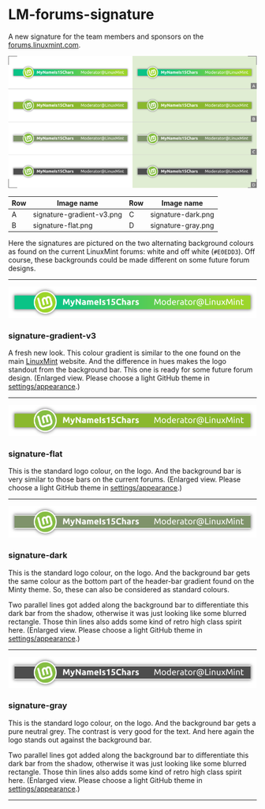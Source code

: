 # LM-forums-signature

A new signature for the team members and sponsors on the [forums.linuxmint.com](https://forums.linuxmint.com).  

![preview](preview.png)


| Row  | Image name | Row  | Image name |
| ------------- | ------------- | ------------- | ------------- |
| A  | signature-gradient-v3.png  | C  | signature-dark.png             |
| B  | signature-flat.png               | D  | signature-gray.png             |

Here the signatures are pictured on the two alternating background colours as found on the current LinuxMint forums: white and off white (`#E0EDD3`). Off course, these backgrounds could be made different on some future forum designs.

------

![](signature-gradient-v3-2X.png)
### signature-gradient-v3
A fresh new look. This colour gradient is similar to the one found on the main [LinuxMint](https://linuxmint.com/) website. And the difference in hues makes the logo standout from the background bar. This one is ready for some future forum design. (Enlarged view. Please choose a light GitHub theme in [settings/appearance](https://github.com/settings/appearance).)

------

![](signature-flat-2X.png)
### signature-flat
This is the standard logo colour, on the logo. And the background bar is very similar to those bars on the current forums. (Enlarged view. Please choose a light GitHub theme in [settings/appearance](https://github.com/settings/appearance).)

------

![](signature-dark-2X.png)
### signature-dark
This is the standard logo colour, on the logo. And the background bar gets the same colour as the bottom part of the header-bar gradient found on the Minty theme. So, these can also be considered as standard colours.

Two parallel lines got added along the background bar to differentiate this dark bar from the shadow, otherwise it was just looking like some blurred rectangle. Those thin lines also adds some kind of retro high class spirit here. (Enlarged view. Please choose a light GitHub theme in [settings/appearance](https://github.com/settings/appearance).)

------

![](signature-gray-2X.png)
### signature-gray
This is the standard logo colour, on the logo. And the background bar gets a pure neutral grey. The contrast is very good for the text. And here again the logo stands out against the background bar.

Two parallel lines got added along the background bar to differentiate this dark bar from the shadow, otherwise it was just looking like some blurred rectangle. Those thin lines also adds some kind of retro high class spirit here. (Enlarged view. Please choose a light GitHub theme in [settings/appearance](https://github.com/settings/appearance).)

------

